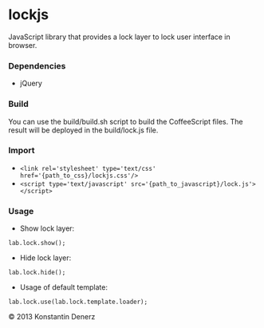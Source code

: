 lockjs
======


JavaScript library that provides a lock layer to lock user interface in browser.

### Dependencies

* jQuery 

### Build

You can use the build/build.sh script to build the CoffeeScript files. The result will be deployed in the build/lock.js file.

### Import

* ```<link rel='stylesheet' type='text/css' href='{path_to_css}/lockjs.css'/>```
* ```<script type='text/javascript' src='{path_to_javascript}/lock.js'></script>```

### Usage

* Show lock layer:
```
lab.lock.show();
```

* Hide lock layer:
```
lab.lock.hide();
```


* Usage of default template:
```
lab.lock.use(lab.lock.template.loader);
```


:copyright: 2013 Konstantin Denerz
